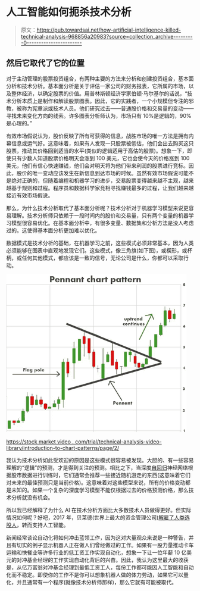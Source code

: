 # 人工智能如何扼杀技术分析

> 原文：<https://pub.towardsai.net/how-artificial-intelligence-killed-technical-analysis-968856a20983?source=collection_archive---------0----------------------->

## 然后它取代了它的位置

对于主动管理的股票投资组合，有两种主要的方法来分析和创建投资组合，基本面分析和技术分析。基本面分析是关于评估一家公司的财务报表，它所属的市场，以及整体经济，以确定股票的价值。用普林斯顿经济学家伯顿·马尔基尔的话说，“技术分析本质上是制作和解读股票图表。因此，它的实践者，一个小规模但专注的邪教，被称为宪章派或技术人员。他们研究过去——普通股价格和交易量的变动——寻找未来变化方向的线索。许多图表分析师认为，市场只有 10%是逻辑的，90%是心理的。”

有效市场假说认为，股价反映了所有可获得的信息，战胜市场的唯一方法是拥有内幕信息或运气好。这意味着，如果有人发现一只股票被低估，他们会出去购买这只股票，推动其价格回到适当的水平(类似的逻辑适用于高估的股票)。想象一下，即使只有少数人知道股票价格明天会涨到 100 美元，它也会使今天的价格涨到 100 美元，他们有信心快速赚钱，他们会对明天将为他们带来利润的股票进行竞标。因此，股价的唯一变动应该发生在新信息到达市场的时候。虽然有效市场假说可能不是绝对正确的，但随着编程和机器学习的进步，交易股票变得越来越不主观，越来越基于规则和过程。程序员和数据科学家竞相寻找赚钱最多的过程，让我们越来越接近有效市场假说。

那么，为什么技术分析取代了基本面分析呢？技术分析对于机器学习模型来说更容易理解。技术分析师只依赖于一段时间内的股价和交易量，只有两个变量的机器学习模型很容易优化。在基本面分析中，有很多变量、数据集和分析方法是没人考虑过的。这使得基本面分析更加难以优化。

数据模式是技术分析的基础，在机器学习之前，这些模式必须非常基本，因为人类必须能够在图表中直观地发现它们。这些模式，像三角旗(如下图)，或楔形，或杯柄，或任何其他模式，都应该是一致的信号，无论公司是什么，你都可以采取行动。

![](img/459a5da45cf105cae7eaf96ba3865e05.png)

[https://stock market video . com/trial/technical-analysis-video-library/introduction-to-chart-patterns/page/2/](https://stockmarketvideo.com/trial/technical-analysis-video-library/introduction-to-chart-patterns/page/2/)

我认为技术分析如此受欢迎的原因是这些模式很容易被发现。大胆的、有一些容易理解的“逻辑”的预测，才是得到关注的预测。相比之下，当深度[自回归](https://en.wikipedia.org/wiki/Autoregressive_model)神经网络根据股市数据进行训练时，它们通常会推荐一些接近随机游走的东西(这意味着它们对未来的最佳预测只是当前价格)。这意味着对这些模型来说，所有的价格变动都是未知的。如果一个复杂的深度学习模型不能仅根据过去的价格预测价格，那么技术分析就没有机会。

所以我已经解释了为什么 AI 在技术分析方面比大多数技术人员做得更好。但实际情况如何呢？好吧，2017 年，贝莱德(世界上最大的资金管理公司)[解雇了人类选股人](https://fortune.com/2017/03/30/blackrock-robots-layoffs-artificial-intelligence-ai-hedge-fund/)，转而支持人工智能。

新闻经常谈论自动化将如何冲击蓝领工作，因为这对大量观众来说是一种警告，并且有切实的例子显示机器人正在做人们曾经做过的工作。如果有一股力量推动卡车运输和快餐业等许多行业的低工资工作实现自动化，想象一下让一位年薪 10 亿美元的对冲基金经理的工作实现自动化背后的兴奋。因此，我认为这里最大的收获是，从亿万富翁对冲基金经理到最低工资工人，每份工作都可能因人工智能和自动化而不稳定。即使你的工作不是你可以想象机器人做的体力劳动，如果它可以量化，并且通常有一个程序(就像技术分析师那样)，那么它就有可能被取代。